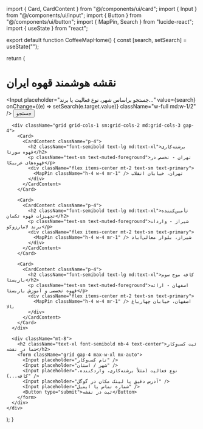 import { Card, CardContent } from "@/components/ui/card";
import { Input } from "@/components/ui/input";
import { Button } from "@/components/ui/button";
import { MapPin, Search } from "lucide-react";
import { useState } from "react";

export default function CoffeeMapHome() {
  const [search, setSearch] = useState("");

  return (
    <div className="p-4 md:p-6 grid gap-6">
      <h1 className="text-2xl md:text-3xl font-bold text-center">نقشه هوشمند قهوه ایران</h1>
      <div className="flex flex-col md:flex-row items-center justify-center gap-3 md:gap-4">
        <Input
          placeholder="جستجو براساس شهر، نوع فعالیت یا برند..."
          value={search}
          onChange={(e) => setSearch(e.target.value)}
          className="w-full md:w-1/2"
        />
        <Button className="w-full md:w-auto">
          <Search className="mr-2 h-4 w-4" /> جستجو
        </Button>
      </div>

      <div className="grid grid-cols-1 sm:grid-cols-2 md:grid-cols-3 gap-4">
        <Card>
          <CardContent className="p-4">
            <h2 className="font-semibold text-lg md:text-xl">برشته‌کاری قهوه سورنا</h2>
            <p className="text-sm text-muted-foreground">تهران - تخصص در قهوه‌های عربیکا</p>
            <div className="flex items-center mt-2 text-sm text-primary">
              <MapPin className="h-4 w-4 mr-1" /> تهران، خیابان انقلاب
            </div>
          </CardContent>
        </Card>

        <Card>
          <CardContent className="p-4">
            <h2 className="font-semibold text-lg md:text-xl">تأمین‌کننده تجهیزات قهوه تکسان</h2>
            <p className="text-sm text-muted-foreground">شیراز - واردات برند لامارزوکو</p>
            <div className="flex items-center mt-2 text-sm text-primary">
              <MapPin className="h-4 w-4 mr-1" /> شیراز، بلوار معالی‌آباد
            </div>
          </CardContent>
        </Card>

        <Card>
          <CardContent className="p-4">
            <h2 className="font-semibold text-lg md:text-xl">کافه موج سوم باریستا</h2>
            <p className="text-sm text-muted-foreground">اصفهان - ارائه قهوه تخصصی و آموزش باریستا</p>
            <div className="flex items-center mt-2 text-sm text-primary">
              <MapPin className="h-4 w-4 mr-1" /> اصفهان، خیابان چهارباغ بالا
            </div>
          </CardContent>
        </Card>
      </div>

      <div className="mt-8">
        <h2 className="text-xl font-semibold mb-4 text-center">ثبت کسب‌وکار شما در نقشه</h2>
        <form className="grid gap-4 max-w-xl mx-auto">
          <Input placeholder="نام کسب‌وکار" />
          <Input placeholder="شهر / استان" />
          <Input placeholder="نوع فعالیت (مثلاً برشته‌کاری، واردکننده، کافه...)" />
          <Input placeholder="آدرس دقیق یا لینک مکان در گوگل" />
          <Input placeholder="شماره تماس یا ایمیل" />
          <Button type="submit">ثبت در نقشه</Button>
        </form>
      </div>
    </div>
  );
}
